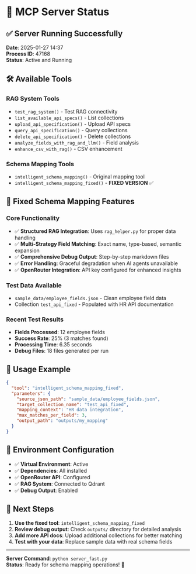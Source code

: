 # 🚀 MCP Server Status

## ✅ Server Running Successfully

**Date**: 2025-01-27 14:37  
**Process ID**: 47168  
**Status**: Active and Running  

## 🛠️ Available Tools

### RAG System Tools
- `test_rag_system()` - Test RAG connectivity
- `list_available_api_specs()` - List collections
- `upload_api_specification()` - Upload API specs
- `query_api_specification()` - Query collections
- `delete_api_specification()` - Delete collections
- `analyze_fields_with_rag_and_llm()` - Field analysis
- `enhance_csv_with_rag()` - CSV enhancement

### Schema Mapping Tools
- `intelligent_schema_mapping()` - Original mapping tool
- `intelligent_schema_mapping_fixed()` - **FIXED VERSION** ✅

## 🎯 Fixed Schema Mapping Features

### Core Functionality
- ✅ **Structured RAG Integration**: Uses `rag_helper.py` for proper data handling
- ✅ **Multi-Strategy Field Matching**: Exact name, type-based, semantic expansion
- ✅ **Comprehensive Debug Output**: Step-by-step markdown files
- ✅ **Error Handling**: Graceful degradation when AI agents unavailable
- ✅ **OpenRouter Integration**: API key configured for enhanced insights

### Test Data Available
- `sample_data/employee_fields.json` - Clean employee field data
- Collection `test_api_fixed` - Populated with HR API documentation

### Recent Test Results
- **Fields Processed**: 12 employee fields
- **Success Rate**: 25% (3 matches found)
- **Processing Time**: 6.35 seconds
- **Debug Files**: 18 files generated per run

## 🔗 Usage Example

```json
{
  "tool": "intelligent_schema_mapping_fixed",
  "parameters": {
    "source_json_path": "sample_data/employee_fields.json",
    "target_collection_name": "test_api_fixed",
    "mapping_context": "HR data integration",
    "max_matches_per_field": 3,
    "output_path": "outputs/my_mapping"
  }
}
```

## 🧪 Environment Configuration

- ✅ **Virtual Environment**: Active
- ✅ **Dependencies**: All installed
- ✅ **OpenRouter API**: Configured
- ✅ **RAG System**: Connected to Qdrant
- ✅ **Debug Output**: Enabled

## 📝 Next Steps

1. **Use the fixed tool**: `intelligent_schema_mapping_fixed`
2. **Review debug output**: Check `outputs/` directory for detailed analysis
3. **Add more API docs**: Upload additional collections for better matching
4. **Test with your data**: Replace sample data with real schema fields

---

**Server Command**: `python server_fast.py`  
**Status**: Ready for schema mapping operations! 🎯 